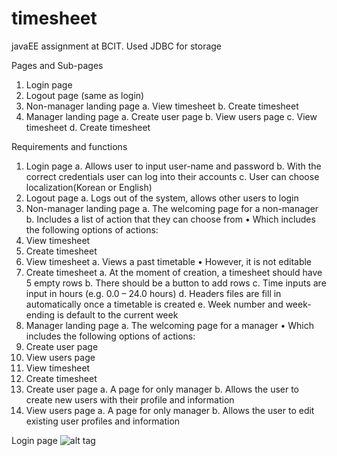 # timesheet
javaEE assignment at BCIT. Used JDBC for storage

Pages and Sub-pages

1.	Login page
2.	Logout page (same as login)
3.	Non-manager landing page
a.	View timesheet
b.	Create timesheet
4.	Manager landing page
a.	Create user page
b.	View users page 
c.	View  timesheet
d.	Create timesheet

Requirements and functions

1.	Login page
a.	Allows user to input user-name and password
b.	With the correct credentials user can log into their accounts
c.	User can choose localization(Korean or English)
2.	Logout page
a.	Logs out of the system, allows other users to login
3.	Non-manager landing page
a.	The welcoming page for a non-manager
b.	Includes a list of action that they can choose from
•	Which includes the following options of actions:
1.	View timesheet
2.	Create timesheet
4.	View timesheet
a.	Views a past timetable
•	However, it is not editable
5.	Create timesheet
a.	At the moment of creation, a timesheet should have 5 empty rows
b.	There should be a button to add rows
c.	Time inputs are input in hours (e.g. 0.0 – 24.0 hours)
d.	Headers files are fill in automatically once a timetable is created
e.	Week number and week-ending is default to the current week
6.	Manager landing page
a.	The welcoming page for a manager
•	Which includes the following options of actions:
1.	Create user page
2.	View users page 
3.	View timesheet
4.	Create timesheet
7.	Create user page
a.	A page for only manager
b.	Allows the user to create new users with their profile and information
8.	View users page 
a.	A page for only manager
b.	Allows the user to edit existing user profiles and information

Login page
![alt tag](http://postfiles8.naver.net/20160205_119/newkkagill_1454649412072nhRow_PNG/1.png?type=w2)
